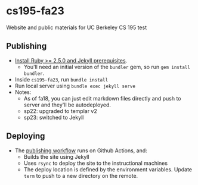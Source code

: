 cs195-fa23
=====

Website and public materials for UC Berkeley CS 195
test

Publishing
----------

* [Install Ruby >= 2.5.0 and Jekyll prerequisites](https://jekyllrb.com/docs/installation/).
  * You'll need an initial version of the `bundler` gem, so run `gem install bundler`.
* Inside `cs195-fa23`, run `bundle install`
* Run local server using `bundle exec jekyll serve`
* Notes:
  * As of fa18, you can just edit markdown files directly and push to server and they'll be autodeployed.
  * sp22: upgraded to templar v2
  * sp23: switched to Jekyll

Deploying
----------

* The [publishing workflow](.github/publish-site.yml) runs on Github Actions, and:
  * Builds the site using Jekyll
  * Uses `rsync` to deploy the site to the instructional machines
  * The deploy location is defined by the environment variables. Update `term`
    to push to a new directory on the remote.
